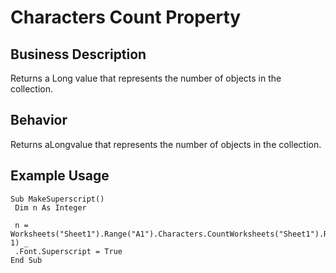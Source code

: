 # Characters Count Property

## Business Description
Returns a Long value that represents the number of objects in the collection.

## Behavior
Returns aLongvalue that represents the number of objects in the collection.

## Example Usage
```vba
Sub MakeSuperscript() 
 Dim n As Integer 
 
 n = Worksheets("Sheet1").Range("A1").Characters.CountWorksheets("Sheet1").Range("A1").Characters(n, 1) _ 
 .Font.Superscript = True 
End Sub
```